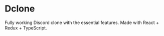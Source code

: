 # Dclone
Fully working Discord clone with the essential features. Made with React + Redux + TypeScript.

